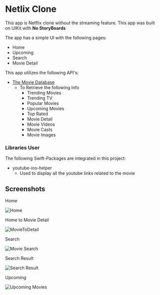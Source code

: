 # Netlix Clone

This app is Netflix clone without the streaming feature. This app was built on UIKit
with **No StoryBoards** 

The app has a simple UI with the following pages:
* Home
* Upcoming
* Search
* Movie Detail

This app utilizes the following API's:
* [The Movie Database](https://api.themoviedb.org)
    * To Retrieve the following Info
        * Trending Movies
        * Trending TV
        * Popular Movies
        * Upcoming Movies
        * Top Rated
        * Movie Detail
        * Movie Videos
        * Movie Casts
        * Movie Images

### Libraries User

The following Swift-Packages are integrated in this project:

* youtube-ios-helper 
    - Used to display all the youtube links related to the movie

## Screenshots

Home 

![Home](https://github.com/krish11031998-pythonwhisperer/Netflix-UIKit/blob/main/Screenshot/Home.png?raw=true)

Home to Movie Detail

![MovieToDetail](https://github.com/krish11031998-pythonwhisperer/Netflix-UIKit/blob/main/Screenshot/Home-MovieDetail.gif?raw=true)

Search

![Movie Search](https://github.com/krish11031998-pythonwhisperer/Netflix-UIKit/blob/main/Screenshot/Search.png?raw=true)


Search Result

![Search Result](https://github.com/krish11031998-pythonwhisperer/Netflix-UIKit/blob/main/Screenshot/SearchResult.png?raw=true)

Upcoming 

![Upcoming Movies](https://github.com/krish11031998-pythonwhisperer/Netflix-UIKit/blob/main/Screenshot/Upcoming.png?raw=true)
